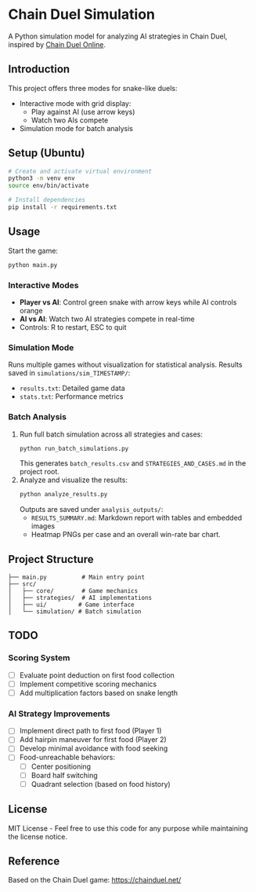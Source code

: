 # Chain Duel Simulation

A Python simulation model for analyzing AI strategies in Chain Duel, inspired by [Chain Duel Online](https://chainduel.net/).

## Introduction

This project offers three modes for snake-like duels:
- Interactive mode with grid display:
  - Play against AI (use arrow keys)
  - Watch two AIs compete
- Simulation mode for batch analysis

## Setup (Ubuntu)

```bash
# Create and activate virtual environment
python3 -m venv env
source env/bin/activate

# Install dependencies
pip install -r requirements.txt
```

## Usage

Start the game:
```bash
python main.py
```

### Interactive Modes
- **Player vs AI**: Control green snake with arrow keys while AI controls orange
- **AI vs AI**: Watch two AI strategies compete in real-time
- Controls: R to restart, ESC to quit

### Simulation Mode
Runs multiple games without visualization for statistical analysis. Results saved in `simulations/sim_TIMESTAMP/`:
- `results.txt`: Detailed game data
- `stats.txt`: Performance metrics

### Batch Analysis
1. Run full batch simulation across all strategies and cases:
   ```bash
   python run_batch_simulations.py
   ```
   This generates `batch_results.csv` and `STRATEGIES_AND_CASES.md` in the project root.
2. Analyze and visualize the results:
   ```bash
   python analyze_results.py
   ```
   Outputs are saved under `analysis_outputs/`:
   - `RESULTS_SUMMARY.md`: Markdown report with tables and embedded images
   - Heatmap PNGs per case and an overall win-rate bar chart.

## Project Structure

```
├── main.py          # Main entry point
├── src/
│   ├── core/        # Game mechanics
│   ├── strategies/  # AI implementations
│   ├── ui/         # Game interface
│   └── simulation/ # Batch simulation
```

## TODO

### Scoring System
- [ ] Evaluate point deduction on first food collection
- [ ] Implement competitive scoring mechanics
- [ ] Add multiplication factors based on snake length

### AI Strategy Improvements
- [ ] Implement direct path to first food (Player 1)
- [ ] Add hairpin maneuver for first food (Player 2)
- [ ] Develop minimal avoidance with food seeking
- [ ] Food-unreachable behaviors:
  - [ ] Center positioning
  - [ ] Board half switching
  - [ ] Quadrant selection (based on food history)

## License

MIT License - Feel free to use this code for any purpose while maintaining the license notice.

## Reference

Based on the Chain Duel game: https://chainduel.net/
